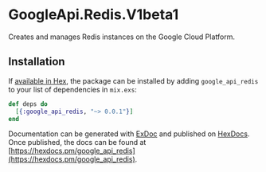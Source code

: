# GoogleApi.Redis.V1beta1

Creates and manages Redis instances on the Google Cloud Platform.

## Installation

If [available in Hex](https://hex.pm/docs/publish), the package can be installed
by adding `google_api_redis` to your list of dependencies in `mix.exs`:

```elixir
def deps do
  [{:google_api_redis, "~> 0.0.1"}]
end
```

Documentation can be generated with [ExDoc](https://github.com/elixir-lang/ex_doc)
and published on [HexDocs](https://hexdocs.pm). Once published, the docs can
be found at [https://hexdocs.pm/google_api_redis](https://hexdocs.pm/google_api_redis).
